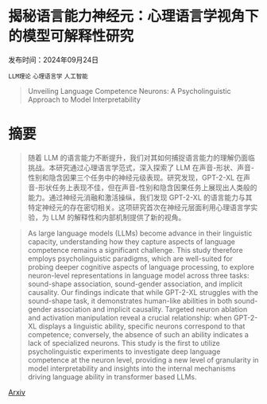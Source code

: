 # 揭秘语言能力神经元：心理语言学视角下的模型可解释性研究

发布时间：2024年09月24日

`LLM理论` `心理语言学` `人工智能`

> Unveiling Language Competence Neurons: A Psycholinguistic Approach to Model Interpretability

# 摘要

> 随着 LLM 的语言能力不断提升，我们对其如何捕捉语言能力的理解仍面临挑战。本研究通过心理语言学范式，深入探索了 LLM 在声音-形状、声音-性别和隐含因果三个任务中的神经元级表现。研究发现，GPT-2-XL 在声音-形状任务上表现不佳，但在声音-性别和隐含因果任务上展现出人类般的能力。通过神经元消融和激活操纵，我们发现 GPT-2-XL 的语言能力与其特定神经元的存在密切相关。这项研究首次在神经元层面利用心理语言学实验，为 LLM 的解释性和内部机制提供了新的视角。

> As large language models (LLMs) become advance in their linguistic capacity, understanding how they capture aspects of language competence remains a significant challenge. This study therefore employs psycholinguistic paradigms, which are well-suited for probing deeper cognitive aspects of language processing, to explore neuron-level representations in language model across three tasks: sound-shape association, sound-gender association, and implicit causality. Our findings indicate that while GPT-2-XL struggles with the sound-shape task, it demonstrates human-like abilities in both sound-gender association and implicit causality. Targeted neuron ablation and activation manipulation reveal a crucial relationship: when GPT-2-XL displays a linguistic ability, specific neurons correspond to that competence; conversely, the absence of such an ability indicates a lack of specialized neurons. This study is the first to utilize psycholinguistic experiments to investigate deep language competence at the neuron level, providing a new level of granularity in model interpretability and insights into the internal mechanisms driving language ability in transformer based LLMs.

[Arxiv](https://arxiv.org/abs/2409.15827)